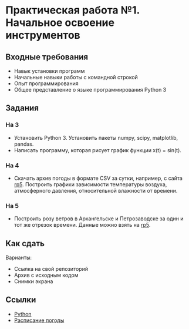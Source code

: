 # Практическая работа №1. Начальное освоение инструментов

## Входные требования

* Навык установки программ
* Начальные навыки работы с командной строкой
* Опыт программирования
* Общее представление о языке программирования Python 3

## Задания

### На 3

* Установить Python 3. Установить пакеты numpy, scipy, matplotlib,
pandas.
* Написать программу, которая рисует график функции x(t) = sin(t).

### На 4

* Скачать архив погоды в формате CSV за сутки, например, с сайта
[rp5](https://rp5.ru/). Построить графики зависимости температуры
воздуха, атмосферного давления, относительной влажности от времени.

### На 5

* Построить розу ветров в Архангельске и Петрозаводске за один и тот
же отрезок времени. Данные можно взять на [rp5](https://rp5.ru/).

## Как сдать

Варианты:

* Ссылка на свой репозиторий
* Архив с исходным кодом
* Снимки экрана

## Ссылки

* [Python](https://www.python.org/)
* [Расписание погоды](https://rp5.ru/)
